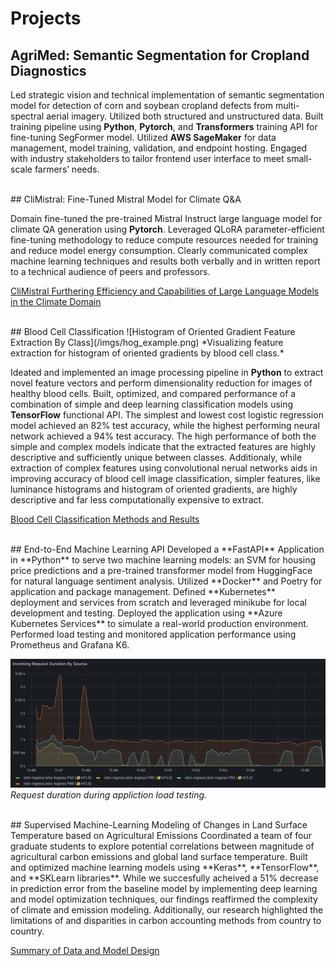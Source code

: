 # Projects

## AgriMed: Semantic Segmentation for Cropland Diagnostics

Led strategic vision and technical implementation of semantic segmentation model for detection of corn and soybean cropland defects from multi-spectral aerial imagery. Utilized both structured and unstructured data. Built training pipeline using **Python**, **Pytorch**, and **Transformers** training API for fine-tuning SegFormer model. Utilized **AWS SageMaker** for data management, model training, validation, and endpoint hosting. Engaged with industry stakeholders to tailor frontend user interface to meet small-scale farmers’ needs.

<br />
## CliMistral: Fine-Tuned Mistral Model for Climate Q&A

Domain fine-tuned the pre-trained Mistral Instruct large language model for climate QA generation using **Pytorch**. Leveraged QLoRA parameter-efficient fine-tuning methodology to reduce compute resources needed for training and reduce model energy consumption. Clearly communicated complex machine learning techniques and results both verbally and in written report to a technical audience of peers and professors.

[CliMistral Furthering Efficiency and Capabilities of Large Language Models in the Climate Domain](climistral.pdf)

<br />
## Blood Cell Classification
![Histogram of Oriented Gradient Feature Extraction By Class](/imgs/hog_example.png)
*Visualizing feature extraction for histogram of oriented gradients by blood cell class.*


Ideated and implemented an image processing pipeline in **Python** to extract novel feature vectors and perform dimensionality reduction for images of healthy blood cells. Built, optimized, and compared performance of a combination of simple and deep learning classification models using **TensorFlow** functional API. The simplest and lowest cost logistic regression model achieved an 82% test accuracy, while the highest performing neural network achieved a 94% test accuracy. The high performance of both the simple and complex models indicate that the extracted features are highly descriptive and sufficiently unique between classes. Additionaly, while extraction of complex features using convolutional nerual networks aids in improving accuracy of blood cell image classification, simpler features, like luminance histograms and histogram of oriented gradients, are highly descriptive and far less computationally expensive to extract. 

[Blood Cell Classification Methods and Results](blood_cell_classification.pdf)

<br />
## End-to-End Machine Learning API
Developed a **FastAPI** Application in **Python** to serve two machine learning models: an SVM for housing price predictions and a pre-trained transformer model from HuggingFace for natural language sentiment analysis. Utilized **Docker** and Poetry for application and package management. Defined **Kubernetes** deployment and services from scratch and leveraged minikube for local development and testing. Deployed the application using **Azure Kubernetes Services** to simulate a real-world production environment. Performed load testing and monitored application performance using Prometheus and Grafana K6.  

![Incoming Request Duration During Load Testing](/imgs/request_dur_project.png)
*Request duration during appliction load testing.*

<br />
## Supervised Machine-Learning Modeling of Changes in Land Surface Temperature based on Agricultural Emissions
Coordinated a team of four graduate students to explore potential correlations between magnitude of agricultural carbon emissions and global land surface temperature. Built and optimized machine learning models using **Keras**, **TensorFlow**, and **SKLearn libraries**. While we succesfully acheived a 51% decrease in prediction error from the baseline model by implementing deep learning and model optimization techniques, our findings reaffirmed the complexity of climate and emission modeling. Additionally, our research highlighted the limitations of and disparities in carbon accounting methods from country to country. 

[Summary of Data and Model Design](ag_emissions.pdf)
